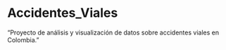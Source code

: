 # Accidentes_Viales
“Proyecto de análisis y visualización de datos sobre accidentes viales en Colombia.”
